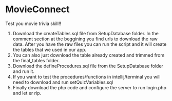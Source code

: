 # MovieConnect
Test you movie trivia skill!!
1) Download the createTables.sql file from SetupDatabase folder.  In the comment section at the beggining you find urls to 
   download the raw data.  After you have the raw files you can run the script and it will create the tables that we used in      our app.
2) You can also just download the table already created and trimmed from the final_tables folder.
3) Download the defineProcedures.sql file from the SetupDatabase folder and run it.
4) If you want to test the procedures/functions in intellij/terminal you will need to download and run setQuizVariables.sql
5) Finally download the php code and configure the server to run login.php and let er rip.
